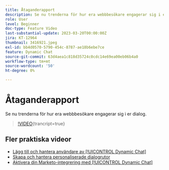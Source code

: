 ```yaml
---
title: Åtaganderapport
description: Se nu trenderna för hur era webbbesökare engagerar sig i er dialog.
role: User
level: Beginner
doc-type: Feature Video
last-substantial-update: 2023-03-20T00:00:00Z
jira: KT-12964
thumbnail: 3416921.jpeg
exl-id: bb4d0570-5790-454c-8787-ae18b6ebe7ce
feature: Dynamic Chat
source-git-commit: 63d4aea1c818d35724c0cdc14e69ea00eb06b4a0
workflow-type: tm+mt
source-wordcount: '50'
ht-degree: 0%

---
```


# Åtaganderapport

Se nu trenderna för hur era webbbesökare engagerar sig i er dialog.

>[!VIDEO](https://video.tv.adobe.com/v/3437704/?quality=12&learn=on&captions=swe){trancript=true}

## Fler praktiska videor

* [Lägg till och hantera användare av [!UICONTROL Dynamic Chat]](user-management.md)
* [Skapa och hantera personaliserade dialogrutor](dialogue-management.md)
* [Aktivera din Marketo-integrering med [!UICONTROL Dynamic Chat]](marketo-integration.md)
